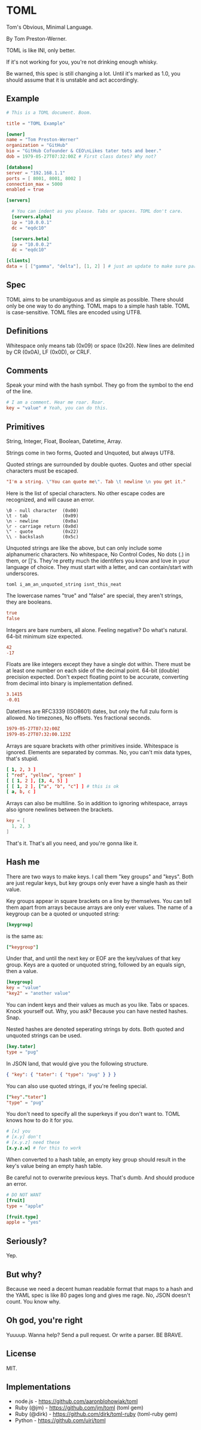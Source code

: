 TOML
====

Tom's Obvious, Minimal Language.

By Tom Preston-Werner.

TOML is like INI, only better.

If it's not working for you, you're not drinking enough whisky.

Be warned, this spec is still changing a lot. Until it's marked as 1.0, you
should assume that it is unstable and act accordingly.

Example
-------

```toml
# This is a TOML document. Boom.

title = "TOML Example"

[owner]
name = "Tom Preston-Werner"
organization = "GitHub"
bio = "GitHub Cofounder & CEO\nLikes tater tots and beer."
dob = 1979-05-27T07:32:00Z # First class dates? Why not?

[database]
server = "192.168.1.1"
ports = [ 8001, 8001, 8002 ]
connection_max = 5000
enabled = true

[servers]

  # You can indent as you please. Tabs or spaces. TOML don't care.
  [servers.alpha]
  ip = "10.0.0.1"
  dc = "eqdc10"

  [servers.beta]
  ip = "10.0.0.2"
  dc = "eqdc10"

[clients]
data = [ ["gamma", "delta"], [1, 2] ] # just an update to make sure parsers support it
```

Spec
----

TOML aims to be unambiguous and as simple as possible. There should only
be one way to do anything. TOML maps to a simple hash table. TOML is
case-sensitive. TOML files are encoded using UTF8.

Definitions
-----------

Whitespace only means tab (0x09) or space (0x20). 
New lines are delimited by CR (0x0A), LF (0x0D), or CRLF.

Comments
--------

Speak your mind with the hash symbol. They go from the symbol to the end of the
line.

```toml
# I am a comment. Hear me roar. Roar.
key = "value" # Yeah, you can do this.
```

Primitives
----------

String, Integer, Float, Boolean, Datetime, Array.

Strings come in two forms, Quoted and Unquoted, but always UTF8.

Quoted strings are surrounded by double quotes. Quotes and other special
characters must be escaped.

```toml
"I'm a string. \"You can quote me\". Tab \t newline \n you get it."
```

Here is the list of special characters. No other escape codes are recognized, and will cause an error.

```
\0 - null character  (0x00)
\t - tab             (0x09)
\n - newline         (0x0a)
\r - carriage return (0x0d)
\" - quote           (0x22)
\\ - backslash       (0x5c)
```

Unquoted strings are like the above, but can only include some alphanumeric characters. 
No whitespace, No Control Codes, No dots (.) in them, or []'s. They're pretty much the 
identifers you know and love in your language of choice. They must start with a letter, 
and can contain/start with underscores.

``toml
i_am_an_unquoted_string
isnt_this_neat
``

The lowercase names "true" and "false" are special, they aren't strings, they are booleans.

```toml
true
false
```

Integers are bare numbers, all alone. Feeling negative? Do what's natural.
64-bit minimum size expected.

```toml
42
-17
```

Floats are like integers except they have a single dot within. There must be at
least one number on each side of the decimal point. 64-bit (double) precision
expected. Don't expect floating point to be accurate, converting from decimal
into binary is implementation defined. 

```toml
3.1415
-0.01
```


Datetimes are RFC3339 (ISO8601) dates, but only the full zulu form is allowed. No timezones, No offsets. 
Yes fractional seconds.

```toml
1979-05-27T07:32:00Z
1979-05-27T07:32:00.123Z
```

Arrays are square brackets with other primitives inside. Whitespace is ignored.
Elements are separated by commas. No, you can't mix data types, that's stupid.

```toml
[ 1, 2, 3 ]
[ "red", "yellow", "green" ]
[ [ 1, 2 ], [3, 4, 5] ]
[ [ 1, 2 ], ["a", "b", "c"] ] # this is ok
[ a, b, c ]
```

Arrays can also be multiline. So in addition to ignoring whitespace, arrays also
ignore newlines between the brackets.

```toml
key = [
  1, 2, 3
]
```

That's it. That's all you need, and you're gonna like it.

Hash me
-------

There are two ways to make keys. I call them "key groups" and "keys". Both are
just regular keys, but key groups only ever have a single hash as their value.

Key groups appear in square brackets on a line by themselves. You can tell them
apart from arrays because arrays are only ever values. The name of a keygroup
can be a quoted or unquoted string:

```toml
[keygroup]
```
is the same as:

```toml
["keygroup"]
```

Under that, and until the next key or EOF are the key/values of that key group.
Keys are a quoted or unquoted string, followed by an equals sign, then a value.

```toml
[keygroup]
key = "value"
"key2" = "another value"
```

You can indent keys and their values as much as you like. Tabs or spaces. Knock
yourself out. Why, you ask? Because you can have nested hashes. Snap.

Nested hashes are denoted seperating strings by dots. Both quoted and unquoted strings
can be used.

```toml
[key.tater]
type = "pug"
```
In JSON land, that would give you the following structure.

```json
{ "key": { "tater": { "type": "pug" } } }
```
You can also use quoted strings, if you're feeling special.

```toml
["key"."tater"]
"type" = "pug"
```

You don't need to specify all the superkeys if you don't want to. TOML knows how
to do it for you.

```toml
# [x] you
# [x.y] don't
# [x.y.z] need these
[x.y.z.w] # for this to work
```

When converted to a hash table, an empty key group should result in the key's
value being an empty hash table.

Be careful not to overwrite previous keys. That's dumb. And should produce an
error.

```toml
# DO NOT WANT
[fruit]
type = "apple"

[fruit.type]
apple = "yes"
```

Seriously?
----------

Yep.

But why?
--------

Because we need a decent human readable format that maps to a hash and the YAML
spec is like 80 pages long and gives me rage. No, JSON doesn't count. You know
why.

Oh god, you're right
--------------------

Yuuuup. Wanna help? Send a pull request. Or write a parser. BE BRAVE.

License
-------

MIT.


Implementations
--------

- node.js - https://github.com/aaronblohowiak/toml
- Ruby (@jm) - https://github.com/jm/toml (toml gem)
- Ruby (@dirk) - https://github.com/dirk/toml-ruby (toml-ruby gem)
- Python - https://github.com/uiri/toml
